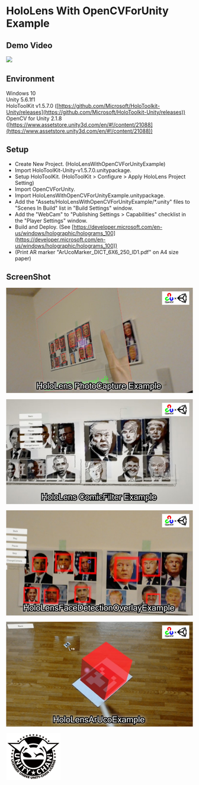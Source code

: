 HoloLens With OpenCVForUnity Example
====================

Demo Video
-----
[![](http://img.youtube.com/vi/SdzsedkTpCI/0.jpg)](https://youtu.be/SdzsedkTpCI)


Environment
-----
Windows 10  
Unity 5.6.1f1  
HoloToolKit v1.5.7.0 ([https://github.com/Microsoft/HoloToolkit-Unity/releases](https://github.com/Microsoft/HoloToolkit-Unity/releases))  
OpenCV for Unity 2.1.8 ([https://www.assetstore.unity3d.com/en/#!/content/21088](https://www.assetstore.unity3d.com/en/#!/content/21088))  


Setup
-----
* Create New Project. (HoloLensWithOpenCVForUnityExample)
* Import HoloToolKit-Unity-v1.5.7.0.unitypackage.
* Setup HoloToolKit. (HoloToolKit > Configure > Apply HoloLens Project Setting)
* Import OpenCVForUnity.
* Import HoloLensWithOpenCVForUnityExample.unitypackage.
* Add the "Assets/HoloLensWithOpenCVForUnityExample/*.unity" files to "Scenes In Build" list in "Build Settings" window.
* Add the "WebCam" to "Publishing Settings > Capabilities" checklist in the "Player Settings" window.
* Build and Deploy. (See [https://developer.microsoft.com/en-us/windows/holographic/holograms_100](https://developer.microsoft.com/en-us/windows/holographic/holograms_100))
*  (Print AR marker "ArUcoMarker_DICT_6X6_250_ID1.pdf" on A4 size paper)

ScreenShot
-----
![screenshot01.jpg](screenshot01.jpg) 

![screenshot02.jpg](screenshot02.jpg) 

![screenshot03.jpg](screenshot03.jpg) 

![screenshot04.jpg](screenshot04.jpg) 



![Light_Frame.png](Light_Frame.png)


